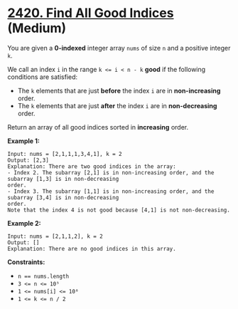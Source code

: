 # [2420. Find All Good Indices][link] (Medium)

[link]: https://leetcode.com/problems/find-all-good-indices/

You are given a **0-indexed** integer array `nums` of size `n` and a positive integer `k`.

We call an index `i` in the range `k <= i < n - k` **good** if the following conditions are
satisfied:

- The `k` elements that are just **before** the index `i` are in **non-increasing** order.
- The `k` elements that are just **after** the index `i` are in **non-decreasing** order.

Return an array of all good indices sorted in **increasing** order.

**Example 1:**

```
Input: nums = [2,1,1,1,3,4,1], k = 2
Output: [2,3]
Explanation: There are two good indices in the array:
- Index 2. The subarray [2,1] is in non-increasing order, and the subarray [1,3] is in non-decreasing
order.
- Index 3. The subarray [1,1] is in non-increasing order, and the subarray [3,4] is in non-decreasing
order.
Note that the index 4 is not good because [4,1] is not non-decreasing.
```

**Example 2:**

```
Input: nums = [2,1,1,2], k = 2
Output: []
Explanation: There are no good indices in this array.
```

**Constraints:**

- `n == nums.length`
- `3 <= n <= 10⁵`
- `1 <= nums[i] <= 10⁶`
- `1 <= k <= n / 2`
